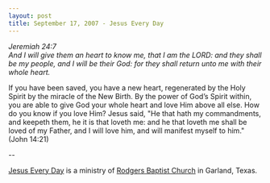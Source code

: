 ```yaml
---
layout: post
title: September 17, 2007 - Jesus Every Day
---
```


_Jeremiah 24:7  
And I will give them an heart to know me, that I am the LORD: and
they shall be my people, and I will be their God: for they shall
return unto me with their whole heart._

If you have been saved, you have a new heart, regenerated by the
Holy Spirit by the miracle of the New Birth. By the power of
God&rsquo;s Spirit within, you are able to give God your whole heart
and love Him above all else. How do you know if you love Him? Jesus
said, "He that hath my commandments, and keepeth them, he it is that
loveth me: and he that loveth me shall be loved of my Father, and I
will love him, and will manifest myself to him." (John 14:21)

 --

<a href=http://jesuseveryday.net>Jesus Every Day</a> is a ministry of <a href=http://rodgersbaptist.net>Rodgers Baptist Church</a> in Garland, Texas.
